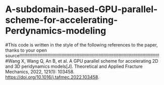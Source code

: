 # A-subdomain-based-GPU-parallel-scheme-for-accelerating-Perdynamics-modeling

#This code is written in the style of the following references to the paper, thanks to your open source!!!!!!!!!!!!!!!!!!!!!!!!!!!!!!!!!!!!!!!!!!!!!!!!!!!!!!!!!!!!!!!!!!!!!!!!!!!!!!!!!!!!!!!!!!!!!!!!!!!!!!!!!!!!!!
#Wang X, Wang Q, An B, et al. A GPU parallel scheme for accelerating 2D and 3D peridynamics models[J]. Theoretical and Applied Fracture Mechanics, 2022, 121(1): 103458. https://doi.org/10.1016/j.tafmec.2022.103458.
